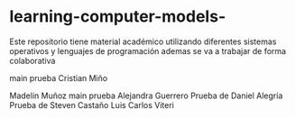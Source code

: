 # learning-computer-models-
Este repositorio tiene material académico utilizando diferentes sistemas operativos y lenguajes de programación 
ademas se va a trabajar de forma colaborativa 

main
prueba Cristian Miño


Madelin Muñoz
main
prueba Alejandra Guerrero
Prueba de Daniel Alegría
Prueba de Steven Castaño
Luis Carlos Viteri
